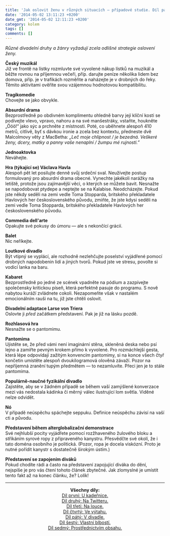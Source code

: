 ```yaml
---
title: 'Jak oslovit ženu v různých situacích — případové studie. Díl pátý: V&nbsp;divadle.'
date: '2014-05-02 13:11:23 +0200'
date_gmt: '2014-05-02 12:11:23 +0200'
category: kolem
tags: []
comments: []
---
```

<p><em>Různé divadelní druhy a žánry vyžadují zcela odlišné strategie oslovení ženy.</em></p>
<p><strong>Český muzikál </strong><br />
Již ve frontě na lístky rozmluvte své vyvolené nákup lístků na muzikál a běžte rovnou na příjemnou večeři, příp. darujte peníze několika lidem bez domova, příp. je v trafikách rozměňte a naházejte je v drobných do řeky. Těmito aktivitami ověříte svou vzájemnou hodnotovou kompatibilitu.</p>
<p><strong>Tragikomedie</strong><br />
Chovejte se jako obvykle.</p>
<p><strong>Absurdní drama </strong><br />
Bezprostředně po obdivném komplimentu ohledně barvy její klíční kosti se podívejte vlevo, vpravo, nahoru a na své manšestráky, vstaňte, houkněte „Ööö!“ jako sýc a prchněte z místnosti. Poté, co uběhnete alespoň 410 metrů, citlivě, byť s dávkou ironie a zcela bez kontextu, předneste dvě Malcolmovy věty z MacBetha: <i>„Leč moje chlípnost / je bezedná. Veškeré ženy, dcery, matky a panny vaše nenaplní / žumpu mé rujnosti.”</i></p>
<p><strong>Jednoaktovka</strong><br />
Neváhejte.</p>
<p><strong>Hra (týkající se) Václava Havla</strong><br />
Alespoň pět let posilujte denně svůj srdeční sval. Neužívejte postup formulovaný pro absurdní drama obecné. Vynechte jakékoli narážky na letiště, protože jsou zajímavější věci, o kterých se můžete bavit. Nesnažte se napodobovat ptydepe a neptejte se na Kalabise. Neodcházejte. Pokud jste někdy seděli na zemi vedle Toma Stopparda, britského překladatele Havlových her československého původu, zmiňte, že jste kdysi seděli na zemi vedle Toma Stopparda, britského překladatele Havlových her československého původu.</p>
<p><strong>Commedia dell'arte </strong><br />
Opakujte své pokusy do úmoru — ale s nekončící grácií.</p>
<p><strong>Balet</strong><br />
Nic neříkejte.</p>
<p><strong>Loutkové divadlo </strong><br />
Být vtipný se vyplácí, ale rozhodně nezlehčujte poselství vyjádřené pomocí drobných napodobenin lidí a jiných tvorů. Pokud jste ve stresu, povolte si vodicí lanka na baru.</p>
<p><strong>Kabaret</strong><br />
Bezprostředně po jedné ze scének vpadněte na pódium a zazpívejte společensky kritickou píseň, která perfektně pasuje do programu. S nově nabytou kuráží zvládnete cokoli. Nezapomeňte však v nastalém emocionálním rauši na tu, již jste chtěli oslovit.</p>
<p><strong>Divadelní adaptace Larse von Triera</strong><br />
Oslovte ji <em>před</em> začátkem představení. Pak je již na lásku pozdě.</p>
<p><strong>Rozhlasová hra</strong><br />
Nesnažte se o pantomimu.</p>
<p><strong>Pantomima</strong><br />
Ujistěte se, že před vámi není imaginární stěna, skleněná deska nebo psí lejno a zamiřte pevným krokem přímo k vyvolené. Pro rozmáchlejší gesta, která lépe odpovídají zažitým konvencím pantomimy, si na konce všech čtyř končetin umístěte alespoň dvoukilogramová olověná závaží. Pozor na nepříjemná zranění tupým předmětem — to nezamluvíte. Přeci jen je to stále pantomima.</p>
<p><strong>Populárně-naučné fyzikální divadlo</strong><br />
Zajistěte, aby se v žádném případě se během vaší zamýšlené konverzace mezi vás nedostala kádinka či měrný válec ilustrující lom světla. Viděné nelze odvidět.</p>
<p><strong>Nó</strong><br />
V případě neúspěchu spáchejte seppuku. Definice neúspěchu závisí na vaší cti a původu.</p>
<p><strong>Představení během alterglobalizační demonstrace</strong><br />
Své nejhlubší pocity vyjádřete pomocí rozžhaveného žulového bloku a stříkáním syrové ropy z připraveného kanystru. Přesvědčte své okolí, že i tato doména osobního je politická. (Pozor, ropa je docela viskózní. Proto je nutné pořídit kanystr s dostatečně širokým ústím.)</p>
<p><strong>Představení se zapojením diváků</strong><br />
Pokud chodíte rádi a často na představení zapojující diváka do dění, nejspíše je pro vás čtení tohoto článek zbytečné. Jak zlomyslné je umístit tento fakt až na konec článku, že? Lolík!</p>
<hr>
<p style="text-align: center"><strong>Všechny díly:</strong><br><a href="http://podnebi.jan-martinek.com/jak-oslovit-zenu-v-ruznych-situacich-pripadove-studie-dil-prvni-u-kadernice/">Díl první: U kadeřnice.</a><br><a href="http://podnebi.jan-martinek.com/jak-oslovit-zenu-v-ruznych-situacich-pripadove-studie-dil-druhy-na-twitteru/">Díl druhý: Na Twitteru.</a><br><a href="http://podnebi.jan-martinek.com/jak-oslovit-zenu-v-ruznych-situacich-pripadove-studie-dil-treti-na-louce">Díl třetí: Na louce.</a><br><a href="http://podnebi.jan-martinek.com/jak-oslovit-zenu-v-ruznych-situacich-pripadove-studie-dil-ctvrty-ve-vytahu/">Díl čtvrtý: Ve výtahu.</a><br><a href="http://podnebi.jan-martinek.com/jak-oslovit-zenu-v-ruznych-situacich-pripadove-studie-dil-paty-v-divadle/">Díl pátý: V divadle.</a><br><a href="http://podnebi.jan-martinek.com/jak-oslovit-zenu-v-ruznych-situacich-pripadove-studie-dil-sesty-vlastni-blbosti/">Díl šestý: Vlastní blbostí.</a><br />
<a href="http://podnebi.jan-martinek.com/10-tipu-pro-osloveni-zeny-prostrednictvim-obsahu/">Díl sedmý: Prostřednictvím obsahu.</a></p>
